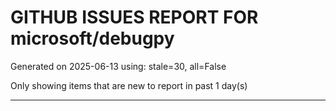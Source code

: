 
# GITHUB ISSUES REPORT FOR microsoft/debugpy


Generated on 2025-06-13 using: stale=30, all=False


Only showing items that are new to report in past 1 day(s)


---




















